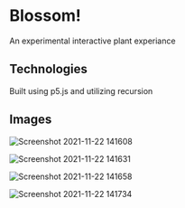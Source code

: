 # Blossom!

An experimental interactive plant experiance

## Technologies

Built using p5.js and utilizing recursion

## Images

![Screenshot 2021-11-22 141608](https://user-images.githubusercontent.com/60354054/142921885-a1aac5a0-f28a-43e9-8661-5165da3176cd.png)

![Screenshot 2021-11-22 141631](https://user-images.githubusercontent.com/60354054/142921893-764664b6-fad6-44d5-8ab0-5b989e661150.png)

![Screenshot 2021-11-22 141658](https://user-images.githubusercontent.com/60354054/142921906-76a70dfb-c946-4096-a772-a98a95177a63.png)

![Screenshot 2021-11-22 141734](https://user-images.githubusercontent.com/60354054/142921920-b38c759f-89a9-480a-b14a-33c6b5225fdc.png)

